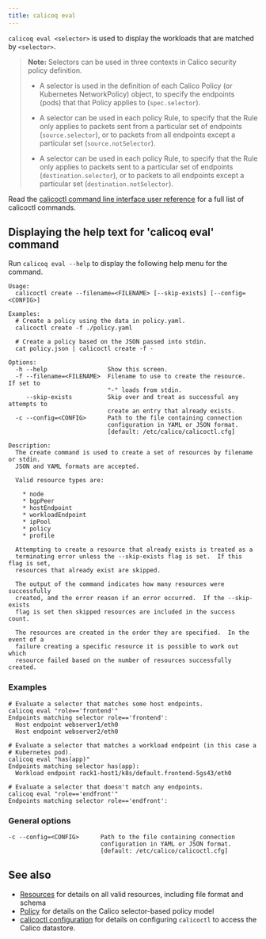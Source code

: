 ```yaml
---
title: calicoq eval
---
```


`calicoq eval <selector>` is used to display the workloads that are matched by
`<selector>`.

> **Note:** Selectors can be used in three contexts in Calico security policy
> definition.
>
> - A selector is used in the definition of each Calico Policy (or Kubernetes
>   NetworkPolicy) object, to specify the endpoints (pods) that that Policy
>   applies to (`spec.selector`).
>
> - A selector can be used in each policy Rule, to specify that the Rule only
>   applies to packets sent from a particular set of endpoints
>   (`source.selector`), or to packets from all endpoints except a particular set
>   (`source.notSelector`).
>
> - A selector can be used in each policy Rule, to specify that the Rule only
>   applies to packets sent to a particular set of endpoints
>   (`destination.selector`), or to packets to all endpoints except a particular
>   set (`destination.notSelector`).


Read the [calicoctl command line interface user reference]({{site.baseurl}}/{{page.version}}/reference/calicoctl/)
for a full list of calicoctl commands.

## Displaying the help text for 'calicoq eval' command

Run `calicoq eval --help` to display the following help menu for the
command.

```
Usage:
  calicoctl create --filename=<FILENAME> [--skip-exists] [--config=<CONFIG>]

Examples:
  # Create a policy using the data in policy.yaml.
  calicoctl create -f ./policy.yaml

  # Create a policy based on the JSON passed into stdin.
  cat policy.json | calicoctl create -f -

Options:
  -h --help                 Show this screen.
  -f --filename=<FILENAME>  Filename to use to create the resource.  If set to
                            "-" loads from stdin.
     --skip-exists          Skip over and treat as successful any attempts to
                            create an entry that already exists.
  -c --config=<CONFIG>      Path to the file containing connection
                            configuration in YAML or JSON format.
                            [default: /etc/calico/calicoctl.cfg]

Description:
  The create command is used to create a set of resources by filename or stdin.
  JSON and YAML formats are accepted.

  Valid resource types are:

    * node
    * bgpPeer
    * hostEndpoint
    * workloadEndpoint
    * ipPool
    * policy
    * profile

  Attempting to create a resource that already exists is treated as a
  terminating error unless the --skip-exists flag is set.  If this flag is set,
  resources that already exist are skipped.

  The output of the command indicates how many resources were successfully
  created, and the error reason if an error occurred.  If the --skip-exists
  flag is set then skipped resources are included in the success count.

  The resources are created in the order they are specified.  In the event of a
  failure creating a specific resource it is possible to work out which
  resource failed based on the number of resources successfully created.
```

### Examples

```
# Evaluate a selector that matches some host endpoints.
calicoq eval "role=='frontend'"
Endpoints matching selector role=='frontend':
  Host endpoint webserver1/eth0
  Host endpoint webserver2/eth0

# Evaluate a selector that matches a workload endpoint (in this case a
# Kubernetes pod).
calicoq eval "has(app)"
Endpoints matching selector has(app):
  Workload endpoint rack1-host1/k8s/default.frontend-5gs43/eth0

# Evaluate a selector that doesn't match any endpoints.
calicoq eval "role=='endfront'"
Endpoints matching selector role=='endfront':
```

### General options

```
-c --config=<CONFIG>      Path to the file containing connection
                          configuration in YAML or JSON format.
                          [default: /etc/calico/calicoctl.cfg]
```

## See also

-  [Resources]({{site.baseurl}}/{{page.version}}/reference/calicoctl/resources/) for details on all valid resources, including file format
   and schema
-  [Policy]({{site.baseurl}}/{{page.version}}/reference/calicoctl/resources/policy) for details on the Calico selector-based policy model
-  [calicoctl configuration]({{site.baseurl}}/{{page.version}}/reference/calicoctl/setup) for details on configuring `calicoctl` to access
   the Calico datastore.
